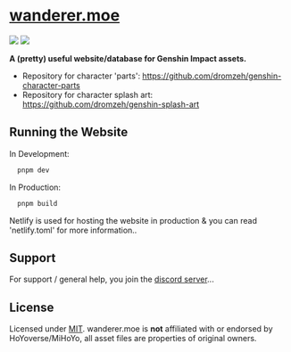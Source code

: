
# [wanderer.moe]("https://wanderer.moe")
![](https://img.shields.io/discord/982385887000272956) ![](https://img.shields.io/badge/license-MIT-blue)

**A (pretty) useful website/database for Genshin Impact assets.**
- Repository for character 'parts': https://github.com/dromzeh/genshin-character-parts
- Repository for character splash art: https://github.com/dromzeh/genshin-splash-art


## Running the Website

In Development:
```bash
  pnpm dev
```

In Production:
```bash
  pnpm build
```
Netlify is used for hosting the website in production & you can read 'netlify.toml' for more information..


## Support

For support / general help, you join the [discord server](https://discord.gg/659KAFfNd6)...


## License

Licensed under [MIT](https://mit.dromzeh.dev/).
wanderer.moe is **not** affiliated with or endorsed by HoYoverse/MiHoYo, all asset files are properties of original owners.
